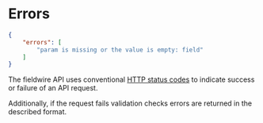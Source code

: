 # Errors

```json
{
    "errors": [
        "param is missing or the value is empty: field"
    ]
}
```

The fieldwire API uses conventional <a href="http://en.wikipedia.org/wiki/List_of_HTTP_status_codes">HTTP status codes</a> to indicate success or failure of an API request.

Additionally, if the request fails validation checks errors are returned in the described format.
